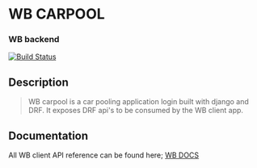 # WB CARPOOL

### WB backend
[![Build Status](https://travis-ci.com/kamauvick/carpoolBackend.svg?token=cSnpBmDmJgT9BB9pZsu5&branch=vick)](https://travis-ci.com/kamauvick/carpoolBackend)

## Description
 > WB carpool is a car pooling application login built with django and DRF. It exposes DRF api's to be consumed by the WB client app.

## Documentation
All WB client API reference can be found here;
[WB DOCS](https://vick3445.gitbook.io/wbcarpool/)